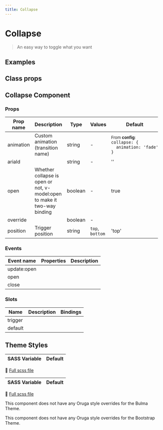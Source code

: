 ```yaml
---
title: Collapse
---
```


# Collapse

<div class="vp-doc">

> An easy way to toggle what you want

<Carbon />
</div>

<div class="vp-doc">

## Examples

<example-collapse />

</div>
<div class="vp-doc">

## Class props

<inspector-collapse-viewer />

</div>

<div class="vp-doc">

## Collapse Component

### Props

| Prop name | Description                                                              | Type    | Values          | Default                                                                                                                                               |
| --------- | ------------------------------------------------------------------------ | ------- | --------------- | ----------------------------------------------------------------------------------------------------------------------------------------------------- |
| animation | Custom animation (transition name)                                       | string  | -               | <div><small>From <b>config</b>:</small></div><code style='white-space: nowrap; padding: 0;'> collapse: {<br>&nbsp;&nbsp;animation: 'fade'<br>}</code> |
| ariaId    |                                                                          | string  | -               | ''                                                                                                                                                    |
| open      | Whether collapse is open or not, v-model:open to make it two-way binding | boolean | -               | true                                                                                                                                                  |
| override  |                                                                          | boolean | -               |                                                                                                                                                       |
| position  | Trigger position                                                         | string  | `top`, `bottom` | 'top'                                                                                                                                                 |

### Events

| Event name  | Properties | Description |
| ----------- | ---------- | ----------- |
| update:open |            |
| open        |            |
| close       |            |

### Slots

| Name    | Description | Bindings |
| ------- | ----------- | -------- |
| trigger |             |          |
| default |             |          |

</div>

<div class="vp-doc">

## Theme Styles

<div class="theme-orugabase">
 
| SASS Variable  | Default |
| -------------- | ------- |

📄 [Full scss file](https://github.com/oruga-ui/oruga/blob/master/packages/oruga/src/scss/components/_collapse.scss)

</div>

<div class="theme-orugafull">
 
| SASS Variable  | Default |
| -------------- | ------- |

📄 [Full scss file](https://github.com/oruga-ui/oruga/blob/master/packages/oruga/src/scss/components/_collapse.scss)

</div>

<div class="theme-bulma">

<p> This component does not have any Oruga style overrides for the Bulma Theme. </p>
      
</div>

<div class="theme-bootstrap">

<p> This component does not have any Oruga style overrides for the Bootstrap Theme. </p>
      
</div>

</div>
